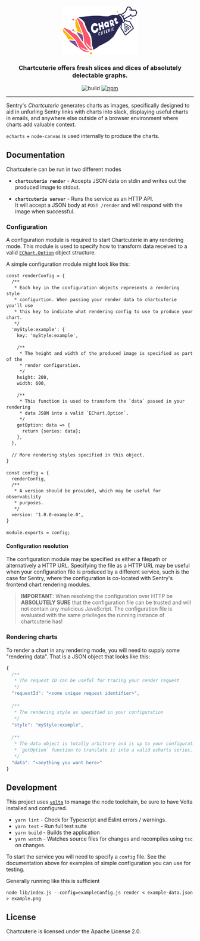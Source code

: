 <p align="center">
  <img src="https://raw.githubusercontent.com/getsentry/chartcuterie/master/assets/logo.svg" alt="Chartcuterie" width="200" />
</p>

<h3 align="center">
	Chartcuterie offers fresh slices and dices of absolutely delectable graphs.
</h3>

<p align="center">
	<img src="https://github.com/getsentry/chartcuterie/workflows/build/badge.svg" alt="build" />
	<a href="https://www.npmjs.com/package/@sentry/chartcuterie"><img alt="npm" src="https://img.shields.io/npm/v/@sentry/chartcuterie" /></a>
</p>

---

Sentry's _Chartcuterie_ generates charts as images, specifically designed to
aid in unfurling Sentry links with charts into slack, displaying useful charts
in emails, and anywhere else outside of a browser environment where charts add
valuable context.

`echarts` + `node-canvas` is used internally to produce the charts.

## Documentation

Chartcuterie can be run in two different modes

 * **`chartcuterie render`** - Accepts JSON data on stdin and writes out the
   produced image to stdout.

 * **`chartcuterie server`** - Runs the service as an HTTP API.  
   It will accept a JSON body at `POST /render` and will respond with the image
   when successful.

### Configuration

A configuration module is required to start Chartcuterie in any rendering mode.
This module is used to specify how to transform data received to a valid
[`EChart.Option`](https://echarts.apache.org/en/option.html#title) object
structure.

A simple configuration module might look like this:

```tsx
const renderConfig = {
  /**
   * Each key in the configuration objects represents a rendering style
   * configurtion. When passing your render data to chartcuterie you'll use
   * this key to indicate what rendering config to use to produce your chart.
   */
  'myStyle:example': {
    key: 'myStyle:example',

    /**
     * The height and width of the produced image is specified as part of the
     * render configuration.
     */
    height: 200,
    width: 600,

    /**
     * This function is used to transform the `data` passed in your rendering
     * data JSON into a valid `EChart.Option`.
     */
    getOption: data => {
      return {series: data};
    },
  },

  // More rendering styles specified in this object.
}

const config = {
  renderConfig,
  /**
   * A version should be provided, which may be useful for observability
   * purposes.
   */
  version: '1.0.0-example.0',
}

module.exports = config;
```

#### Configuration resolution

The configuration module may be specified as either a filepath or alternatively
a HTTP URL. Specifying the file as a HTTP URL may be useful when your
configuration file is produced by a different service, such is the case for
Sentry, where the configuration is co-located with Sentry's frontend chart
rendering modules.

> **IMPORTANT**: When resolving the configuration over HTTP be **ABSOLUTELY
> SURE** that the configuration file can be trusted and will not contain any
> malicious JavaScript. The configuration file is evaluated with the same
> privileges the running instance of chartcuterie has!

### Rendering charts

To render a chart in any rendering mode, you will need to supply some
"rendering data". That is a JSON object that looks like this:

```js
{
  /**
   * The request ID can be useful for tracing your render request
   */
  "requestId": "<some unique request identifier>",

  /**
   * The rendering style as specified in your configuration
   */
  "style": "myStyle:example",

  /**
   * The data object is totally arbitrary and is up to your configuration's
   * `getOption` function to translate it into a valid echarts series.
   */
  "data": "<anything you want here>"
}
```

## Development

This project uses [`volta`](https://volta.sh/) to manage the node toolchain, be
sure to have Volta installed and configured.

 * `yarn lint` - Check for Typescript and Eslint errors / warnings.
 * `yarn test` - Run full test suite
 * `yarn build` - Builds the application
 * `yarn watch` - Watches source files for changes and recompiles using `tsc` on changes.

To start the service you will need to specify a `config` file. See the
documentation above for examples of simple configuration you can use for
testing.

Generally running like this is sufficient

```
node lib/index.js --config=exampleConfig.js render < example-data.json > example.png
```

## License

Chartcuterie is licensed under the Apache License 2.0.

